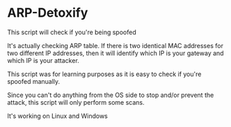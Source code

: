 # ARP-Detoxify
This script will check if you're being spoofed

It's actually checking ARP table. If there is two identical MAC addresses for two different IP addresses, 
then it will identify which IP is your gateway and which IP is your attacker.

This script was for learning purposes as it is easy to check if you're spoofed manually.

Since you can't do anything from the OS side to stop and/or prevent the attack, 
this script will only perform some scans. 

It's working on Linux and Windows
